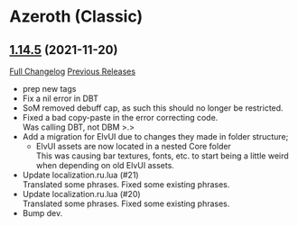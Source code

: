 # <DBM> Azeroth (Classic)

## [1.14.5](https://github.com/DeadlyBossMods/DBM-Classic/tree/1.14.5) (2021-11-20)
[Full Changelog](https://github.com/DeadlyBossMods/DBM-Classic/compare/1.14.4...1.14.5) [Previous Releases](https://github.com/DeadlyBossMods/DBM-Classic/releases)

- prep new tags  
- Fix a nil error in DBT  
- SoM removed debuff cap, as such this should no longer be restricted.  
- Fixed a bad copy-paste in the error correcting code.  
    Was calling DBT, not DBM >.>  
- Add a migration for ElvUI due to changes they made in folder structure;  
    - ElvUI assets are now located in a nested Core folder  
    This was causing bar textures, fonts, etc. to start being a little weird when depending on old ElvUI assets.  
- Update localization.ru.lua (#21)  
    Translated some phrases. Fixed some existing phrases.  
- Update localization.ru.lua (#20)  
    Translated some phrases. Fixed some existing phrases.  
- Bump dev.  
